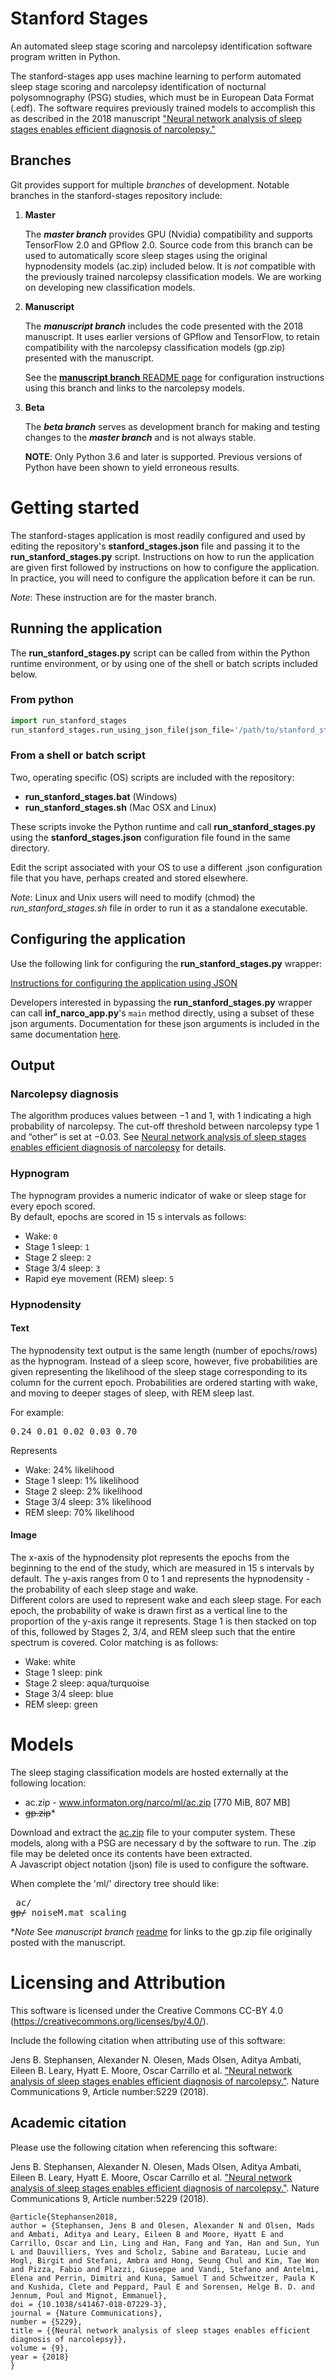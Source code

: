 # Stanford Stages

An automated sleep stage scoring and narcolepsy identification software program written in Python.

The stanford-stages app uses machine learning to perform automated sleep stage scoring and narcolepsy identification of nocturnal polysomnography (PSG) studies, which must be in European Data Format (.edf).
The software requires previously trained models to accomplish this as described in the 2018 manuscript ["Neural network analysis of sleep stages enables efficient diagnosis of narcolepsy."](https://www.nature.com/articles/s41467-018-07229-3)
## Branches

Git provides support for multiple _branches_ of development.  Notable branches in the stanford-stages repository include:

1. __Master__ 

   The ___master branch___ provides GPU (Nvidia) compatibility and supports TensorFlow 2.0 and GPflow 2.0.  Source code from this branch can be used to automatically score sleep stages using the original hypnodensity models (ac.zip) included below.  It is _not_ compatible with the previously trained narcolepsy classification models.  We are working on developing new classification models.

1. __Manuscript__ 

   The ___manuscript branch___ includes the code presented with the 2018 manuscript.  It uses earlier versions of GPflow and TensorFlow, to retain compatibility with the narcolepsy classification models (gp.zip) presented with the manuscript.  
  
    See the [__manuscript branch__ README page](https://github.com/Stanford-STAGES/stanford-stages/blob/master/Manuscript_Branch_README.md) for configuration instructions using this branch and links to the narcolepsy models.  

1. __Beta__ 

   The ___beta branch___ serves as development branch for making and testing changes to the ___master branch___ and is not always stable.      

   **NOTE**: Only Python 3.6 and later is supported. Previous versions of Python have been shown to yield erroneous results. 

# Getting started

The stanford-stages application is most readily configured and used by editing the repository's __stanford_stages.json__ file and passing it to the __run_stanford_stages.py__ script.  Instructions on how to run the application are given first followed by instructions on how to configure the application.  In practice, you will need to configure the application before it can be run.      

_Note_: These instruction are for the master branch.

## Running the application

The __run_stanford_stages.py__ script can be called from within the Python runtime environment, or by using one of the shell or batch scripts included below.

### From python      

```python
import run_stanford_stages
run_stanford_stages.run_using_json_file(json_file='/path/to/stanford_stages.json')
```

### From a shell or batch script

Two, operating specific (OS) scripts are included with the repository: 

* __run_stanford_stages.bat__ (Windows) 
* __run_stanford_stages.sh__ (Mac OSX and Linux)

These scripts invoke the Python runtime and call __run_stanford_stages.py__ using the __stanford_stages.json__ configuration file found in the same directory.  

Edit the script associated with your OS to use a different .json configuration file that you have, perhaps created and stored elsewhere.   
 
_Note_: Linux and Unix users will need to modify (chmod) the _run_stanford_stages.sh_ file in order to run it as a standalone executable. 

## Configuring the application

Use the following link for configuring the __run_stanford_stages.py__ wrapper:

[Instructions for configuring the application using JSON](https://github.com/Stanford-STAGES/stanford-stages/blob/master/documentation/JSON_Configuration.md)

Developers interested in bypassing the __run_stanford_stages.py__ wrapper can call __inf_narco_app.py__'s `main` method directly, using a subset of these json arguments. Documentation for these json arguments is included in the same documentation [here](https://github.com/Stanford-STAGES/stanford-stages/blob/master/documentation/JSON_Configuration.md).

## Output

### Narcolepsy diagnosis

The algorithm produces values between −1 and 1, with 1 indicating a high probability of narcolepsy. The cut-off threshold between narcolepsy type 1 and “other“ is set at −0.03.  See [Neural network analysis of sleep stages enables efficient diagnosis of narcolepsy](https://www.nature.com/articles/s41467-018-07229-3) for details.  

### Hypnogram

The hypnogram provides a numeric indicator of wake or sleep stage for every epoch scored.  
By default, epochs are scored in 15 s intervals as follows:

* Wake: `0`
* Stage 1 sleep: `1`
* Stage 2 sleep: `2`
* Stage 3/4 sleep: `3`
* Rapid eye movement (REM) sleep: `5`

### Hypnodensity

#### Text
The hypnodensity text output is the same length (number of epochs/rows) as the hypnogram.  Instead of a
sleep score, however, five probabilities are given representing the likelihood of the
sleep stage corresponding to its column for the current epoch.  Probabilities are ordered
starting with wake, and moving to deeper stages of sleep, with REM sleep last.

For example:

<pre>0.24 0.01 0.02 0.03 0.70</pre>

Represents

* Wake: 24% likelihood
* Stage 1 sleep: 1% likelihood
* Stage 2 sleep: 2% likelihood
* Stage 3/4 sleep: 3% likelihood
* REM sleep: 70% likelihood

#### Image

The x-axis of the hypnodensity plot represents the epochs from the beginning to the
end of the study, which are measured in 15 s intervals by default.  The y-axis ranges from
0 to 1 and represents the hypnodensity - the probability of each sleep stage and wake.  
Different colors are used to represent wake and each sleep stage.  For each epoch, the probability of wake is drawn first as a vertical line to the proportion of the y-axis range it represents.
Stage 1 is then stacked on top of this, followed by Stages 2, 3/4, and REM sleep such that the
entire spectrum is covered.  Color matching is as follows:

* Wake: white
* Stage 1 sleep: pink
* Stage 2 sleep: aqua/turquoise
* Stage 3/4 sleep: blue
* REM sleep: green

# Models

The sleep staging classification models are hosted externally at the following location:

* ac.zip - www.informaton.org/narco/ml/ac.zip [770 MiB, 807 MB]
* <strike>gp.zip</strike>*
 
Download and extract the [ac.zip](www.informaton.org/narco/ml/ac.zip) file to your computer system.  These models, along with a PSG are necessary d by the software to run.
The .zip file may be deleted once its contents have been extracted.  
A Javascript object notation (json) file is used to configure the software.   
   

When complete the 'ml/' directory tree should like:<pre>
ac/
<strike>gp/</strike>
noiseM.mat
scaling</pre>

*_Note_ See _manuscript branch_ [readme](https://github.com/Stanford-STAGES/stanford-stages/blob/master/Manuscript_Branch_README.md) for links to the gp.zip file originally posted with the manuscript.  

# Licensing and Attribution

This software is licensed under the Creative Commons CC-BY 4.0 (https://creativecommons.org/licenses/by/4.0/).  

Include the following citation when attributing use of this software:

Jens B. Stephansen, Alexander N. Olesen, Mads Olsen, Aditya Ambati, Eileen B. Leary, Hyatt E. Moore, Oscar Carrillo et al. ["Neural network analysis of sleep stages enables efficient diagnosis of narcolepsy."](https://www.nature.com/articles/s41467-018-07229-3). Nature Communications 9, Article number:5229 (2018).

## Academic citation

Please use the following citation when referencing this software:

Jens B. Stephansen, Alexander N. Olesen, Mads Olsen, Aditya Ambati, Eileen B. Leary, Hyatt E. Moore, Oscar Carrillo et al. ["Neural network analysis of sleep stages enables efficient diagnosis of narcolepsy."](https://www.nature.com/articles/s41467-018-07229-3). Nature Communications 9, Article number:5229 (2018).

```
@article{Stephansen2018,
author = {Stephansen, Jens B and Olesen, Alexander N and Olsen, Mads and Ambati, Aditya and Leary, Eileen B and Moore, Hyatt E and Carrillo, Oscar and Lin, Ling and Han, Fang and Yan, Han and Sun, Yun L and Dauvilliers, Yves and Scholz, Sabine and Barateau, Lucie and Hogl, Birgit and Stefani, Ambra and Hong, Seung Chul and Kim, Tae Won and Pizza, Fabio and Plazzi, Giuseppe and Vandi, Stefano and Antelmi, Elena and Perrin, Dimitri and Kuna, Samuel T and Schweitzer, Paula K and Kushida, Clete and Peppard, Paul E and Sorensen, Helge B. D. and Jennum, Poul and Mignot, Emmanuel},
doi = {10.1038/s41467-018-07229-3},
journal = {Nature Communications},
number = {5229},
title = {{Neural network analysis of sleep stages enables efficient diagnosis of narcolepsy}},
volume = {9},
year = {2018}
}
```
